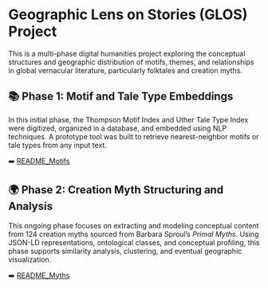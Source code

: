 # Geographic Lens on Stories (GLOS) Project

This is a multi-phase digital humanities project exploring the conceptual structures and geographic distribution of motifs, themes, and relationships in global vernacular literature, particularly folktales and creation myths.

## 📚 Phase 1: Motif and Tale Type Embeddings
In this initial phase, the Thompson Motif Index and Uther Tale Type Index were digitized, organized in a database, and embedded using NLP techniques. A prototype tool was built to retrieve nearest-neighbor motifs or tale types from any input text.

➡️ [README_Motifs](README_motifs.md)

## 🌍 Phase 2: Creation Myth Structuring and Analysis
This ongoing phase focuses on extracting and modeling conceptual content from 124 creation myths sourced from Barbara Sproul’s *Primal Myths*. Using JSON-LD representations, ontological classes, and conceptual profiling, this phase supports similarity analysis, clustering, and eventual geographic visualization.

➡️ [README_Myths](README_myths.md)
